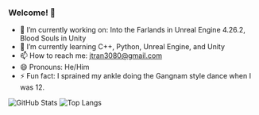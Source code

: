 ### Welcome! 👋

- 🔭 I’m currently working on: Into the Farlands in Unreal Engine 4.26.2, Blood Souls in Unity
- 🌱 I’m currently learning C++, Python, Unreal Engine, and Unity
- 📫 How to reach me: jtran3080@gmail.com
- 😄 Pronouns: He/Him
- ⚡ Fun fact: I sprained my ankle doing the Gangnam style dance when I was 12.

![GitHub Stats](https://github-readme-stats.vercel.app/api?username=JasonT1085&theme=radical&count_private=true)
![Top Langs](https://github-readme-stats.vercel.app/api/top-langs/?username=JasonT1085&theme=radical)
